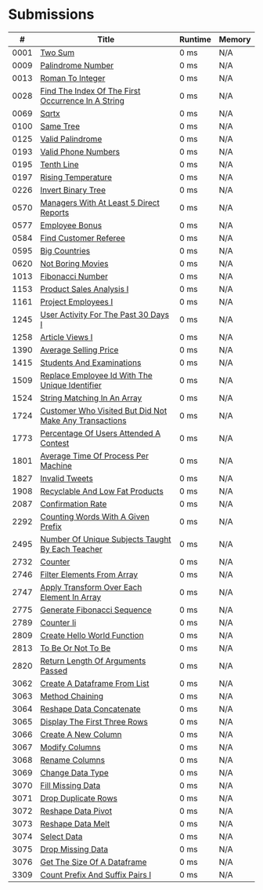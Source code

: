 # Submissions

| #   | Title                                      | Runtime   | Memory    |
|-----|--------------------------------------------|-----------|-----------|
| 0001 | [Two Sum](https://leetcode.com/problems/two-sum/) | 0 ms | N/A |
| 0009 | [Palindrome Number](https://leetcode.com/problems/palindrome-number/) | 0 ms | N/A |
| 0013 | [Roman To Integer](https://leetcode.com/problems/roman-to-integer/) | 0 ms | N/A |
| 0028 | [Find The Index Of The First Occurrence In A String](https://leetcode.com/problems/find-the-index-of-the-first-occurrence-in-a-string/) | 0 ms | N/A |
| 0069 | [Sqrtx](https://leetcode.com/problems/sqrtx/) | 0 ms | N/A |
| 0100 | [Same Tree](https://leetcode.com/problems/same-tree/) | 0 ms | N/A |
| 0125 | [Valid Palindrome](https://leetcode.com/problems/valid-palindrome/) | 0 ms | N/A |
| 0193 | [Valid Phone Numbers](https://leetcode.com/problems/valid-phone-numbers/) | 0 ms | N/A |
| 0195 | [Tenth Line](https://leetcode.com/problems/tenth-line/) | 0 ms | N/A |
| 0197 | [Rising Temperature](https://leetcode.com/problems/rising-temperature/) | 0 ms | N/A |
| 0226 | [Invert Binary Tree](https://leetcode.com/problems/invert-binary-tree/) | 0 ms | N/A |
| 0570 | [Managers With At Least 5 Direct Reports](https://leetcode.com/problems/managers-with-at-least-5-direct-reports/) | 0 ms | N/A |
| 0577 | [Employee Bonus](https://leetcode.com/problems/employee-bonus/) | 0 ms | N/A |
| 0584 | [Find Customer Referee](https://leetcode.com/problems/find-customer-referee/) | 0 ms | N/A |
| 0595 | [Big Countries](https://leetcode.com/problems/big-countries/) | 0 ms | N/A |
| 0620 | [Not Boring Movies](https://leetcode.com/problems/not-boring-movies/) | 0 ms | N/A |
| 1013 | [Fibonacci Number](https://leetcode.com/problems/fibonacci-number/) | 0 ms | N/A |
| 1153 | [Product Sales Analysis I](https://leetcode.com/problems/product-sales-analysis-i/) | 0 ms | N/A |
| 1161 | [Project Employees I](https://leetcode.com/problems/project-employees-i/) | 0 ms | N/A |
| 1245 | [User Activity For The Past 30 Days I](https://leetcode.com/problems/user-activity-for-the-past-30-days-i/) | 0 ms | N/A |
| 1258 | [Article Views I](https://leetcode.com/problems/article-views-i/) | 0 ms | N/A |
| 1390 | [Average Selling Price](https://leetcode.com/problems/average-selling-price/) | 0 ms | N/A |
| 1415 | [Students And Examinations](https://leetcode.com/problems/students-and-examinations/) | 0 ms | N/A |
| 1509 | [Replace Employee Id With The Unique Identifier](https://leetcode.com/problems/replace-employee-id-with-the-unique-identifier/) | 0 ms | N/A |
| 1524 | [String Matching In An Array](https://leetcode.com/problems/string-matching-in-an-array/) | 0 ms | N/A |
| 1724 | [Customer Who Visited But Did Not Make Any Transactions](https://leetcode.com/problems/customer-who-visited-but-did-not-make-any-transactions/) | 0 ms | N/A |
| 1773 | [Percentage Of Users Attended A Contest](https://leetcode.com/problems/percentage-of-users-attended-a-contest/) | 0 ms | N/A |
| 1801 | [Average Time Of Process Per Machine](https://leetcode.com/problems/average-time-of-process-per-machine/) | 0 ms | N/A |
| 1827 | [Invalid Tweets](https://leetcode.com/problems/invalid-tweets/) | 0 ms | N/A |
| 1908 | [Recyclable And Low Fat Products](https://leetcode.com/problems/recyclable-and-low-fat-products/) | 0 ms | N/A |
| 2087 | [Confirmation Rate](https://leetcode.com/problems/confirmation-rate/) | 0 ms | N/A |
| 2292 | [Counting Words With A Given Prefix](https://leetcode.com/problems/counting-words-with-a-given-prefix/) | 0 ms | N/A |
| 2495 | [Number Of Unique Subjects Taught By Each Teacher](https://leetcode.com/problems/number-of-unique-subjects-taught-by-each-teacher/) | 0 ms | N/A |
| 2732 | [Counter](https://leetcode.com/problems/counter/) | 0 ms | N/A |
| 2746 | [Filter Elements From Array](https://leetcode.com/problems/filter-elements-from-array/) | 0 ms | N/A |
| 2747 | [Apply Transform Over Each Element In Array](https://leetcode.com/problems/apply-transform-over-each-element-in-array/) | 0 ms | N/A |
| 2775 | [Generate Fibonacci Sequence](https://leetcode.com/problems/generate-fibonacci-sequence/) | 0 ms | N/A |
| 2789 | [Counter Ii](https://leetcode.com/problems/counter-ii/) | 0 ms | N/A |
| 2809 | [Create Hello World Function](https://leetcode.com/problems/create-hello-world-function/) | 0 ms | N/A |
| 2813 | [To Be Or Not To Be](https://leetcode.com/problems/to-be-or-not-to-be/) | 0 ms | N/A |
| 2820 | [Return Length Of Arguments Passed](https://leetcode.com/problems/return-length-of-arguments-passed/) | 0 ms | N/A |
| 3062 | [Create A Dataframe From List](https://leetcode.com/problems/create-a-dataframe-from-list/) | 0 ms | N/A |
| 3063 | [Method Chaining](https://leetcode.com/problems/method-chaining/) | 0 ms | N/A |
| 3064 | [Reshape Data Concatenate](https://leetcode.com/problems/reshape-data-concatenate/) | 0 ms | N/A |
| 3065 | [Display The First Three Rows](https://leetcode.com/problems/display-the-first-three-rows/) | 0 ms | N/A |
| 3066 | [Create A New Column](https://leetcode.com/problems/create-a-new-column/) | 0 ms | N/A |
| 3067 | [Modify Columns](https://leetcode.com/problems/modify-columns/) | 0 ms | N/A |
| 3068 | [Rename Columns](https://leetcode.com/problems/rename-columns/) | 0 ms | N/A |
| 3069 | [Change Data Type](https://leetcode.com/problems/change-data-type/) | 0 ms | N/A |
| 3070 | [Fill Missing Data](https://leetcode.com/problems/fill-missing-data/) | 0 ms | N/A |
| 3071 | [Drop Duplicate Rows](https://leetcode.com/problems/drop-duplicate-rows/) | 0 ms | N/A |
| 3072 | [Reshape Data Pivot](https://leetcode.com/problems/reshape-data-pivot/) | 0 ms | N/A |
| 3073 | [Reshape Data Melt](https://leetcode.com/problems/reshape-data-melt/) | 0 ms | N/A |
| 3074 | [Select Data](https://leetcode.com/problems/select-data/) | 0 ms | N/A |
| 3075 | [Drop Missing Data](https://leetcode.com/problems/drop-missing-data/) | 0 ms | N/A |
| 3076 | [Get The Size Of A Dataframe](https://leetcode.com/problems/get-the-size-of-a-dataframe/) | 0 ms | N/A |
| 3309 | [Count Prefix And Suffix Pairs I](https://leetcode.com/problems/count-prefix-and-suffix-pairs-i/) | 0 ms | N/A |